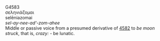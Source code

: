 G4583  
σεληνιάζομαι  
selēniazomai  
*sel-ay-nee-ad‘-zom-ahee*  
Middle or passive voice from a presumed derivative of [4582](g4582) to
*be* *moon* *struck*, that is, *crazy:* - be lunatic.  
